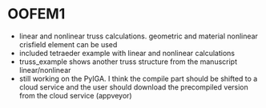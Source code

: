 # OOFEM1
* linear and nonlinear truss calculations. geometric and material nonlinear crisfield element can be used
* included tetraeder example with linear and nonlinear calculations
* truss_example shows another truss structure from the manuscript linear/nonlinear 
* still working on the PyIGA. I think the compile part should be shifted to a cloud service and the user should download the precompiled version from the cloud service (appveyor)

